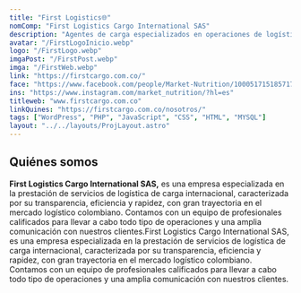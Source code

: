 ```yaml
---
title: "First Logistics🌐"
nomComp: "First Logistics Cargo International SAS"
description: "Agentes de carga especializados en operaciones de logística internacional con amplia experiencia en el mercado logístico colombiano."
avatar: "/FirstLogoInicio.webp"
logo: "/FirstLogo.webp"
imgaPost: "/FirstPost.webp"
imga: "/FirstWeb.webp"
link: "https://firstcargo.com.co/"
face: "https://www.facebook.com/people/Market-Nutrition/100051715185717/"
ins: "https://www.instagram.com/market_nutrition/?hl=es"
titleweb: "www.firstcargo.com.co"
linkQuines: "https://firstcargo.com.co/nosotros/"
tags: ["WordPress", "PHP", "JavaScript", "CSS", "HTML", "MYSQL"]
layout: "../../layouts/ProjLayout.astro"
---
```

## Quiénes somos

**First Logistics Cargo International SAS,** es una empresa especializada en la prestación de servicios de logística de carga internacional, caracterizada por su transparencia, eficiencia y rapidez, con gran trayectoria en el mercado logístico colombiano. Contamos con un equipo de profesionales calificados para llevar a cabo todo tipo de operaciones y una amplia comunicación con nuestros clientes.First Logistics Cargo International SAS, es una empresa especializada en la prestación de servicios de logística de carga internacional, caracterizada por su transparencia, eficiencia y rapidez, con gran trayectoria en el mercado logístico colombiano. Contamos con un equipo de profesionales calificados para llevar a cabo todo tipo de operaciones y una amplia comunicación con nuestros clientes.
